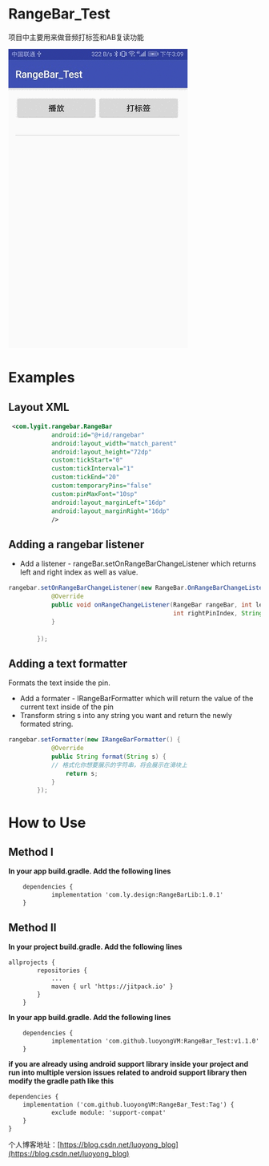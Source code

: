 # RangeBar_Test
项目中主要用来做音频打标签和AB复读功能

![img](https://github.com/luoyongVM/RangeBar_Test/blob/master/raw/L5JjqSqS44.gif)

Examples
=======

## Layout XML

```xml
 <com.lygit.rangebar.RangeBar
            android:id="@+id/rangebar"
            android:layout_width="match_parent"
            android:layout_height="72dp"
            custom:tickStart="0"
            custom:tickInterval="1"
            custom:tickEnd="20"
            custom:temporaryPins="false"
            custom:pinMaxFont="10sp"
            android:layout_marginLeft="16dp"
            android:layout_marginRight="16dp"
            />
```

## Adding a rangebar listener
- Add a listener - rangeBar.setOnRangeBarChangeListener which returns left and right index as well as value.
```java
rangebar.setOnRangeBarChangeListener(new RangeBar.OnRangeBarChangeListener() {
            @Override
            public void onRangeChangeListener(RangeBar rangeBar, int leftPinIndex,
                                              int rightPinIndex, String leftPinValue, String rightPinValue) {
            }

        });
```
## Adding a text formatter
Formats the text inside the pin.
- Add a formater - IRangeBarFormatter which will return the value of the current text inside of the pin
- Transform string s into any string you want and return the newly formated string. 
```java
rangebar.setFormatter(new IRangeBarFormatter() {
            @Override
            public String format(String s) {
            // 格式化你想要展示的字符串，将会展示在滑块上
                return s;
            }
        });
```

How to Use
=======
## Method I
**In your app build.gradle. Add the following lines**

```
	dependencies {
	        implementation 'com.ly.design:RangeBarLib:1.0.1'
	}
```
## Method II
**In your project build.gradle. Add the following lines**
```maven
allprojects {
		repositories {
			...
			maven { url 'https://jitpack.io' }
		}
	}
```

**In your app build.gradle. Add the following lines**

```
	dependencies {
	        implementation 'com.github.luoyongVM:RangeBar_Test:v1.1.0'
	}
```


**if you are already using android support library inside your project and run into multiple version issues related to android support library then modify the gradle path like this**
```
dependencies {
    implementation ('com.github.luoyongVM:RangeBar_Test:Tag') {
            exclude module: 'support-compat'
    }
}
```

个人博客地址：[https://blog.csdn.net/luoyong_blog](https://blog.csdn.net/luoyong_blog)
